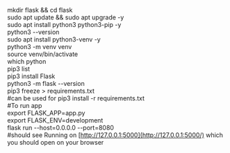mkdir flask && cd flask  
sudo apt update && sudo apt upgrade \-y  
sudo apt install python3 python3-pip \-y  
python3 \--version  
sudo apt install python3-venv \-y  
python3 \-m venv venv  
source venv/bin/activate  
which python  
pip3 list  
pip3 install Flask  
python3 \-m flask \--version  
pip3 freeze \> requirements.txt  
\#can be used for pip3 install \-r requirements.txt  
\#To run app   
export FLASK\_APP=app.py   
export FLASK\_ENV=development   
flask run \--host=0.0.0.0 \--port=8080   
\#should see Running on [http://127.0.0.1:5000](http://127.0.0.1:5000/) which you should open on your browser